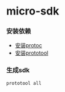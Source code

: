 # micro-sdk


### 安装依赖

- [安装protoc](https://github.com/golang/protobuf)
- [安装prototool](https://github.com/uber/prototool/blob/dev/docs/install.md)


### 生成sdk
```bash
prototool all
```